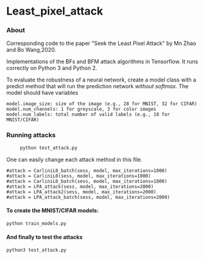 # Least_pixel_attack

### About

Corresponding code to the paper "Seek the Least Pixel Attack" by Mn Zhao and Bo Wang,2020.

Implementations of the BFs and BFM attack algorithms in Tensorflow. It runs correctly
on Python 3 and Python 2.

To evaluate the robustness of a neural network, create a model class with a
predict method that will run the prediction network *without softmax*.  The
model should have variables 

    model.image_size: size of the image (e.g., 28 for MNIST, 32 for CIFAR)
    model.num_channels: 1 for greyscale, 3 for color images
    model.num_labels: total number of valid labels (e.g., 10 for MNIST/CIFAR)

### Running attacks

```python
     python test_attack.py
```
One can easily change each attack method in this file.

    #attack = CarliniL0_batch(sess, model, max_iterations=1000)
    #attack = CarliniL0(sess, model, max_iterations=1000)
    #attack = CarliniL0_batch(sess, model, max_iterations=1000)
    #attack = LPA_attack(sess, model, max_iterations=2000)
    #attack = LPA_attack2(sess, model, max_iterations=2000)
    #attack = LPA_attack_batch(sess, model, max_iterations=2000)

   
#### To create the MNIST/CIFAR models:

```bash
python train_models.py
```

#### And finally to test the attacks

```bash
python3 test_attack.py
```

